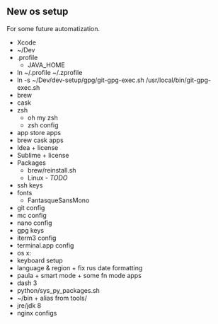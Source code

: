 ## New os setup

For some future automatization.

* Xcode
* ~/Dev
* .profile
  * JAVA_HOME
* ln ~/.profile ~/.zprofile
* ln -s ~/Dev/dev-setup/gpg/git-gpg-exec.sh /usr/local/bin/git-gpg-exec.sh
* brew
* cask
* zsh
  * oh my zsh
  * zsh config
* app store apps
* brew cask apps
* Idea + license
* Sublime + license
* Packages
  * brew/reinstall.sh
  * Linux - _TODO_
* ssh keys
* fonts
  * FantasqueSansMono
* git config
* mc config
* nano config
* gpg keys
* iterm3 config
* terminal.app config
* os x:
 * keyboard setup
 * language & region + fix rus date formatting
* paula + smart mode + some fn mode apps
* dash 3
* python/sys_py_packages.sh
* ~/bin + alias from tools/
* jre/jdk 8
* nginx configs
